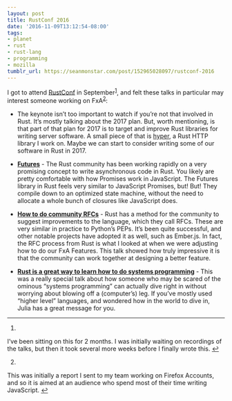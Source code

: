 ```yaml
---
layout: post
title: RustConf 2016
date: '2016-11-09T13:12:54-08:00'
tags:
- planet
- rust
- rust-lang
- programming
- mozilla
tumblr_url: https://seanmonstar.com/post/152965028097/rustconf-2016
---
```

I got to attend [RustConf](http://rustconf.com/) in September<sup id="fnref:1"><a href="#fn:1" class="footnote-ref" role="doc-noteref">1</a></sup>, and felt these talks in particular may interest someone working on FxA<sup id="fnref:2"><a href="#fn:2" class="footnote-ref" role="doc-noteref">2</a></sup>:

- The keynote isn’t too important to watch if you’re not that involved in Rust. It’s mostly talking about the 2017 plan. But, worth mentioning, is that part of that plan for 2017 is to target and improve Rust libraries for writing server software. A small piece of that is [hyper](http://hyper.rs), a Rust HTTP library I work on. Maybe we can start to consider writing some of our software in Rust in 2017.
- **[Futures](https://www.youtube.com/watch?v=bcrzfivXpc4)** - The Rust community has been working rapidly on a very promising concept to write asynchronous code in Rust. You likely are pretty comfortable with how Promises work in JavaScript. The Futures library in Rust feels very similar to JavaScript Promises, but! But! They compile down to an optimized state machine, without the need to allocate a whole bunch of closures like JavaScript does.

- **[How to do community RFCs](https://www.youtube.com/watch?v=U8Gl3RTXf88)** - Rust has a method for the community to suggest improvements to the language, which they call RFCs. These are very similar in practice to Python’s PEPs. It’s been quite successful, and other notable projects have adopted it as well, such as Ember.js. In fact, the RFC process from Rust is what I looked at when we were adjusting how to do our FxA Features. This talk showed how truly impressive it is that the community can work together at designing a better feature.

- **[Rust is a great way to learn how to do systems programming](https://www.youtube.com/watch?v=ftQfpAeyxPo)** - This was a really special talk about how someone who may be scared of the ominous “systems programming” can actually dive right in without worrying about blowing off a (computer’s) leg. If you’ve mostly used “higher level” languages, and wondered how in the world to dive in, Julia has a great message for you.

* * *

1. 

I’ve been sitting on this for 2 months. I was initially waiting on recordings of the talks, but then it took several more weeks before I finally wrote this.&nbsp;[↩︎](#fnref:1)

2. 

This was initially a report I sent to my team working on Firefox Accounts, and so it is aimed at an audience who spend most of their time writing JavaScript.&nbsp;[↩︎](#fnref:2)

